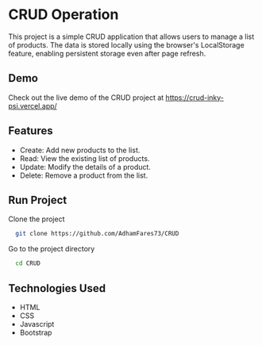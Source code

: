 
# CRUD Operation

This project is a simple CRUD application that allows users to manage a list of products. The data is stored locally using the browser's LocalStorage feature, enabling persistent storage even after page refresh.


## Demo
Check out the live demo of the CRUD project at
https://crud-inky-psi.vercel.app/

## Features

- Create: Add new products to the list.
- Read: View the existing list of products.
- Update: Modify the details of a product.
- Delete: Remove a product from the list.
## Run Project

Clone the project

```bash
  git clone https://github.com/AdhamFares73/CRUD
```

Go to the project directory

```bash
  cd CRUD
```


## Technologies Used

- HTML
- CSS
- Javascript
- Bootstrap

